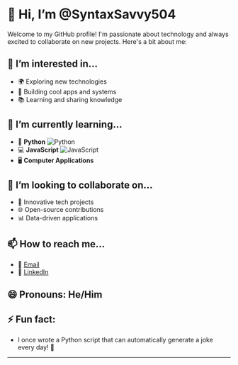 # 👋 Hi, I’m @SyntaxSavvy504

Welcome to my GitHub profile! I'm passionate about technology and always excited to collaborate on new projects. Here's a bit about me:

## 👀 I’m interested in...
- 🌍 Exploring new technologies
- 🤖 Building cool apps and systems
- 📚 Learning and sharing knowledge

## 🌱 I’m currently learning...
- 🐍 **Python** ![Python](https://img.shields.io/badge/Python-3776AB?style=for-the-badge&logo=python&logoColor=white)
- 💻 **JavaScript** ![JavaScript](https://img.shields.io/badge/JavaScript-F7DF1C?style=for-the-badge&logo=javascript&logoColor=black)
- 🖥️ **Computer Applications**

## 💞️ I’m looking to collaborate on...
- 🚀 Innovative tech projects
- 🌐 Open-source contributions
- 📊 Data-driven applications

## 📫 How to reach me...
- 📧 [Email](mailto:your-email@example.com)
- 🔗 [LinkedIn](https://www.linkedin.com/in/your-profile)

## 😄 Pronouns: He/Him

## ⚡ Fun fact:
- I once wrote a Python script that can automatically generate a joke every day! 🎉

---


